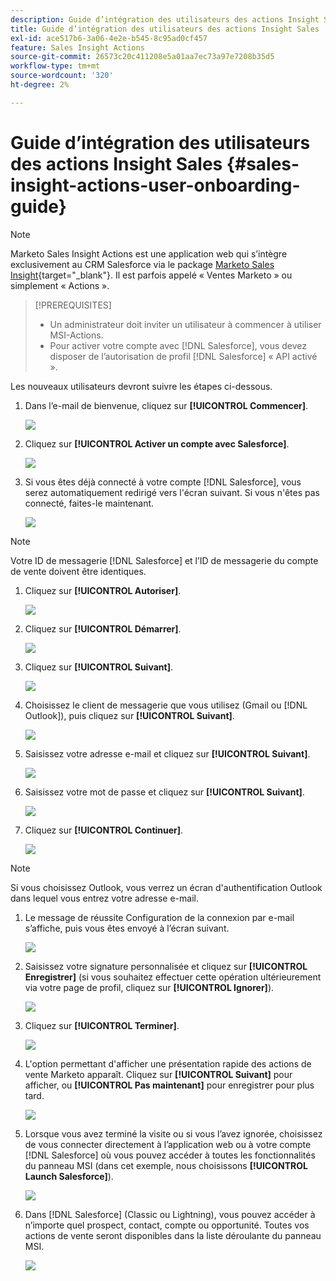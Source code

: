 ```yaml
---
description: Guide d’intégration des utilisateurs des actions Insight Sales - Documents Marketo - Documentation du produit
title: Guide d’intégration des utilisateurs des actions Insight Sales
exl-id: ace517b6-3a06-4e2e-b545-8c95ad0cf457
feature: Sales Insight Actions
source-git-commit: 26573c20c411208e5a01aa7ec73a97e7208b35d5
workflow-type: tm+mt
source-wordcount: '320'
ht-degree: 2%

---
```


# Guide d’intégration des utilisateurs des actions Insight Sales {#sales-insight-actions-user-onboarding-guide}

>[!NOTE]
>
>Marketo Sales Insight Actions est une application web qui s’intègre exclusivement au CRM Salesforce via le package [Marketo Sales Insight](/help/marketo/product-docs/marketo-sales-insight/msi-for-salesforce/installation/install-marketo-sales-insight-package-in-salesforce-appexchange.md){target="_blank"}. Il est parfois appelé « Ventes Marketo » ou simplement « Actions ».

>[!PREREQUISITES]
>
>* Un administrateur doit inviter un utilisateur à commencer à utiliser MSI-Actions.
>* Pour activer votre compte avec [!DNL Salesforce], vous devez disposer de l’autorisation de profil [!DNL Salesforce] « API activé ».

Les nouveaux utilisateurs devront suivre les étapes ci-dessous.

1. Dans l’e-mail de bienvenue, cliquez sur **[!UICONTROL Commencer]**.

   ![](assets/sales-insight-actions-user-onboarding-guide-1.png)

1. Cliquez sur **[!UICONTROL Activer un compte avec Salesforce]**.

   ![](assets/sales-insight-actions-user-onboarding-guide-2.png)

1. Si vous êtes déjà connecté à votre compte [!DNL Salesforce], vous serez automatiquement redirigé vers l&#39;écran suivant. Si vous n&#39;êtes pas connecté, faites-le maintenant.

   ![](assets/sales-insight-actions-user-onboarding-guide-3.png)

>[!NOTE]
>
>Votre ID de messagerie [!DNL Salesforce] et l’ID de messagerie du compte de vente doivent être identiques.

1. Cliquez sur **[!UICONTROL Autoriser]**.

   ![](assets/sales-insight-actions-user-onboarding-guide-4.png)

1. Cliquez sur **[!UICONTROL Démarrer]**.

   ![](assets/sales-insight-actions-user-onboarding-guide-5.png)

1. Cliquez sur **[!UICONTROL Suivant]**.

   ![](assets/sales-insight-actions-user-onboarding-guide-6.png)

1. Choisissez le client de messagerie que vous utilisez (Gmail ou [!DNL Outlook]), puis cliquez sur **[!UICONTROL Suivant]**.

   ![](assets/sales-insight-actions-user-onboarding-guide-7.png)

1. Saisissez votre adresse e-mail et cliquez sur **[!UICONTROL Suivant]**.

   ![](assets/sales-insight-actions-user-onboarding-guide-8.png)

1. Saisissez votre mot de passe et cliquez sur **[!UICONTROL Suivant]**.

   ![](assets/sales-insight-actions-user-onboarding-guide-9.png)

1. Cliquez sur **[!UICONTROL Continuer]**.

   ![](assets/sales-insight-actions-user-onboarding-guide-10.png)

>[!NOTE]
>
>Si vous choisissez Outlook, vous verrez un écran d&#39;authentification Outlook dans lequel vous entrez votre adresse e-mail.

1. Le message de réussite Configuration de la connexion par e-mail s’affiche, puis vous êtes envoyé à l’écran suivant.

   ![](assets/sales-insight-actions-user-onboarding-guide-11.png)

1. Saisissez votre signature personnalisée et cliquez sur **[!UICONTROL Enregistrer]** (si vous souhaitez effectuer cette opération ultérieurement via votre page de profil, cliquez sur **[!UICONTROL Ignorer]**).

   ![](assets/sales-insight-actions-user-onboarding-guide-12.png)

1. Cliquez sur **[!UICONTROL Terminer]**.

   ![](assets/sales-insight-actions-user-onboarding-guide-13.png)

1. L&#39;option permettant d&#39;afficher une présentation rapide des actions de vente Marketo apparaît. Cliquez sur **[!UICONTROL Suivant]** pour afficher, ou **[!UICONTROL Pas maintenant]** pour enregistrer pour plus tard.

   ![](assets/sales-insight-actions-user-onboarding-guide-14.png)

1. Lorsque vous avez terminé la visite ou si vous l’avez ignorée, choisissez de vous connecter directement à l’application web ou à votre compte [!DNL Salesforce] où vous pouvez accéder à toutes les fonctionnalités du panneau MSI (dans cet exemple, nous choisissons **[!UICONTROL Launch Salesforce]**).

   ![](assets/sales-insight-actions-user-onboarding-guide-15.png)

1. Dans [!DNL Salesforce] (Classic ou Lightning), vous pouvez accéder à n’importe quel prospect, contact, compte ou opportunité. Toutes vos actions de vente seront disponibles dans la liste déroulante du panneau MSI.

   ![](assets/sales-insight-actions-user-onboarding-guide-16.png)
